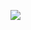 ![](http://www.plantuml.com/plantuml/proxy?cache=no&src=https://raw.githubusercontent.com/oleksandrblazhko/ai-213-fokin/Laboratory-Work-%237/2-SoftwareDesign/2.7-PlantUML/DataModel.puml)

